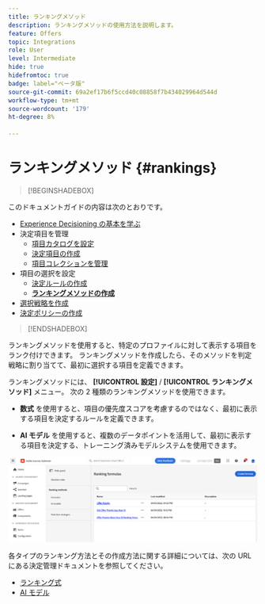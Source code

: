 ```yaml
---
title: ランキングメソッド
description: ランキングメソッドの使用方法を説明します。
feature: Offers
topic: Integrations
role: User
level: Intermediate
hide: true
hidefromtoc: true
badge: label="ベータ版"
source-git-commit: 69a2ef17b6f5ccd40c08858f7b434029964d544d
workflow-type: tm+mt
source-wordcount: '179'
ht-degree: 8%

---
```


# ランキングメソッド {#rankings}

>[!BEGINSHADEBOX]

このドキュメントガイドの内容は次のとおりです。

* [Experience Decisioning の基本を学ぶ](gs-experience-decisioning.md)
* 決定項目を管理
   * [項目カタログを設定](catalogs.md)
   * [決定項目の作成](items.md)
   * [項目コレクションを管理](collections.md)
* 項目の選択を設定
   * [決定ルールの作成](rules.md)
   * **[ランキングメソッドの作成](ranking.md)**
* [選択戦略を作成](selection-strategies.md)
* [決定ポリシーの作成](create-decision.md)

>[!ENDSHADEBOX]

ランキングメソッドを使用すると、特定のプロファイルに対して表示する項目をランク付けできます。 ランキングメソッドを作成したら、そのメソッドを判定戦略に割り当てて、最初に選択する項目を定義できます。

ランキングメソッドには、 **[!UICONTROL 設定]** / **[!UICONTROL ランキングメソッド]** メニュー。 次の 2 種類のランキングメソッドを使用できます。

* **数式** を使用すると、項目の優先度スコアを考慮するのではなく、最初に表示する項目を決定するルールを定義できます。

* **AI モデル** を使用すると、複数のデータポイントを活用して、最初に表示する項目を決定する、トレーニング済みモデルシステムを使用できます。

![](assets/ranking-create.png)

各タイプのランキング方法とその作成方法に関する詳細については、次の URL にある決定管理ドキュメントを参照してください。

* [ランキング式](../offers/ranking/create-ranking-formulas.md)
* [AI モデル](../offers/ranking/ai-models.md)
